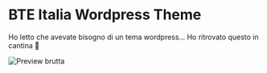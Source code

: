 # BTE Italia Wordpress Theme
Ho letto che avevate bisogno di un tema wordpress... Ho ritrovato questo in cantina 🤷

![Preview brutta](https://github.com/BTE-Italia/Wordpress-Theme/blob/master/screenshot.png)
